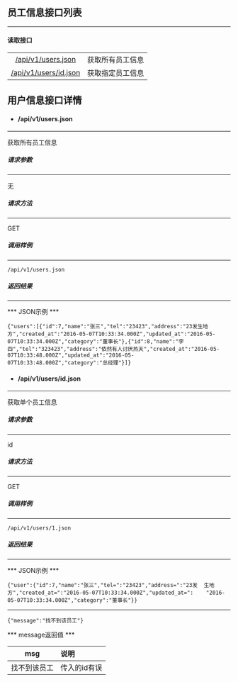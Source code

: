 ## 员工信息接口列表

---

#### 读取接口

|  |  |
|:-------------:|:-------------|
| [/api/v1/users.json](#/api/v1/users.json) | 获取所有员工信息 |
| [/api/v1/users/id.json](#/api/v1/users/1.json) | 获取指定员工信息 |


## 用户信息接口详情

* #### /api/v1/users.json

---

获取所有员工信息


##### 请求参数

---
无

##### 请求方法

---

GET

##### 调用样例

---

`/api/v1/users.json`

##### 返回结果

---

*** JSON示例 ***


    {"users":[{"id":7,"name":"张三","tel":"23423","address":"23发生地方","created_at":"2016-05-07T10:33:34.000Z","updated_at":"2016-05-07T10:33:34.000Z","category":"董事长"},{"id":8,"name":"李四","tel":"323423","address":"依然有人讨厌热天","created_at":"2016-05-07T10:33:48.000Z","updated_at":"2016-05-07T10:33:48.000Z","category":"总经理"}]}


* #### /api/v1/users/id.json

---

获取单个员工信息


##### 请求参数

---
id

##### 请求方法

---

GET

##### 调用样例

---

`/api/v1/users/1.json`


##### 返回结果

---

*** JSON示例 ***


    {"user":{"id":7,"name":"张三","tel=":"23423","address=":"23发  生地方","created_at=":"2016-05-07T10:33:34.000Z","updated_at=":    "2016-05-07T10:33:34.000Z","category":"董事长"}}
---
    {"message":"找不到该员工"}
    
*** message返回值 ***

| msg | 说明 |
|:-------------:|:-------------|
| 找不到该员工| 传入的id有误 |






